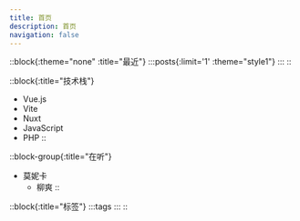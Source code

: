 ```yaml
---
title: 首页
description: 首页
navigation: false
---
```


::block{:theme="none" :title="最近"}
  :::posts{:limit='1' :theme="style1"}
  :::
::

::block{:title="技术栈"}
- Vue.js
- Vite
- Nuxt
- JavaScript
- PHP
::

::block-group{:title="在听"}
- 莫妮卡
    - 柳爽
::

::block{:title="标签"}
  :::tags
  :::
::
